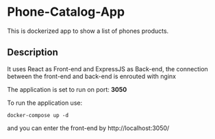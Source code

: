 # Phone-Catalog-App


This is dockerized app to show a list of phones products.

 
## Description

It uses React as Front-end and ExpressJS as Back-end, the connection between the front-end and back-end is enrouted with nginx

The application is set to run on port: **3050**

To run the application use:

    docker-compose up -d

and you can enter the front-end by http://localhost:3050/